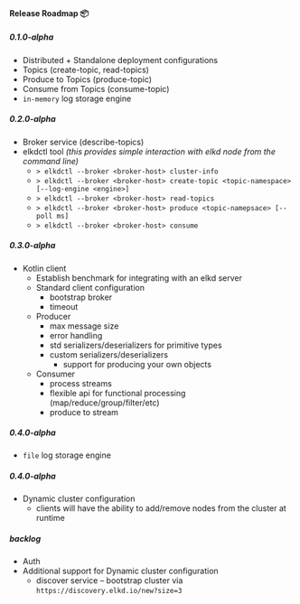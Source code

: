 #### Release Roadmap 📦

##### 0.1.0-alpha

- Distributed + Standalone deployment configurations
- Topics (create-topic, read-topics)
- Produce to Topics (produce-topic)
- Consume from Topics (consume-topic)
- `in-memory` log storage engine

##### 0.2.0-alpha

- Broker service (describe-topics)
- elkdctl tool *(this provides simple interaction with elkd node from the command line)*
    - `> elkdctl --broker <broker-host> cluster-info`
    - `> elkdctl --broker <broker-host> create-topic <topic-namespace> [--log-engine <engine>]`
    - `> elkdctl --broker <broker-host> read-topics`
    - `> elkdctl --broker <broker-host> produce <topic-namepsace> [--poll ms]`
    - `> elkdctl --broker <broker-host> consume`

##### 0.3.0-alpha

- Kotlin client
    - Establish benchmark for integrating with an elkd server
    - Standard client configuration
        - bootstrap broker
        - timeout
    - Producer
        - max message size
        - error handling
        - std serializers/deserializers for primitive types
        - custom serializers/deserializers
            - support for producing your own objects
    - Consumer
        - process streams
        - flexible api for functional processing (map/reduce/group/filter/etc)
        - produce to stream

##### 0.4.0-alpha

- `file` log storage engine

##### 0.4.0-alpha

- Dynamic cluster configuration
    - clients will have the ability to add/remove nodes from the cluster at runtime

##### backlog

- Auth
- Additional support for Dynamic cluster configuration
    - discover service – bootstrap cluster via `https://discovery.elkd.io/new?size=3`
